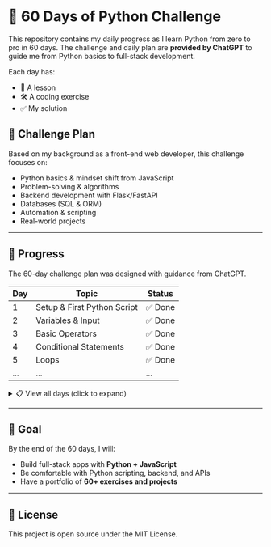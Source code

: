 # 🐍 60 Days of Python Challenge

This repository contains my daily progress as I learn Python from zero to pro in 60 days.
The challenge and daily plan are **provided by ChatGPT** to guide me from Python basics to full-stack development.

Each day has:

- 📖 A lesson
- 🛠 A coding exercise
- ✅ My solution

## 📅 Challenge Plan

Based on my background as a front-end web developer, this challenge focuses on:

- Python basics & mindset shift from JavaScript
- Problem-solving & algorithms
- Backend development with Flask/FastAPI
- Databases (SQL & ORM)
- Automation & scripting
- Real-world projects

---

## 🚀 Progress

The 60-day challenge plan was designed with guidance from ChatGPT.

| Day | Topic                       | Status  |
| --- | --------------------------- | ------- |
| 1   | Setup & First Python Script | ✅ Done |
| 2   | Variables & Input           | ✅ Done |
| 3   | Basic Operators             | ✅ Done |
| 4   | Conditional Statements      | ✅ Done |
| 5   | Loops                       | ✅ Done |
| ... | ...                         | ...     |

<details>
<summary>📋 View all days (click to expand)</summary>

| 6 | Strings | ⏳ Pending |

<!-- | 5 | Functions Basics | ⏳ Pending |
| 6 | Error Handling | ⏳ Pending |
| 7 | File Operations | ⏳ Pending |
| 8 | Dictionaries | ⏳ Pending |
| ... | ... | ... |
| 60 | Final Project | ⏳ Pending | -->

</details>

---

## 🎯 Goal

By the end of the 60 days, I will:

- Build full-stack apps with **Python + JavaScript**
- Be comfortable with Python scripting, backend, and APIs
- Have a portfolio of **60+ exercises and projects**

---

## 📜 License

This project is open source under the MIT License.

